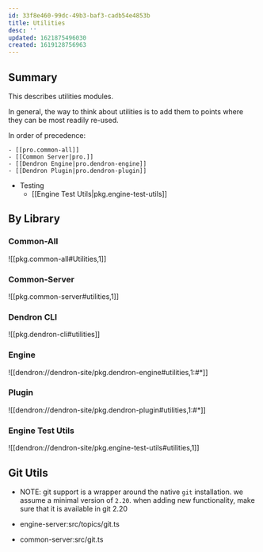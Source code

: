 ```yaml
---
id: 33f8e460-99dc-49b3-baf3-cadb54e4853b
title: Utilities
desc: ''
updated: 1621875496030
created: 1619128756963
---
```

## Summary

This describes utilities modules. 

In general, the way to think about utilities is to add them to points where they can be most readily re-used. 

In order of precedence:

```
- [[pro.common-all]]
- [[Common Server|pro.]]
- [[Dendron Engine|pro.dendron-engine]]
- [[Dendron Plugin|pro.dendron-plugin]]
```

- Testing 
  - [[Engine Test Utils|pkg.engine-test-utils]]

## By Library

### Common-All

![[pkg.common-all#Utilities,1]]

### Common-Server

![[pkg.common-server#utilities,1]]

### Dendron CLI

![[pkg.dendron-cli#utilities]]

### Engine

![[dendron://dendron-site/pkg.dendron-engine#utilities,1:#*]]

### Plugin

![[dendron://dendron-site/pkg.dendron-plugin#utilities,1:#*]]

### Engine Test Utils

![[dendron://dendron-site/pkg.engine-test-utils#utilities,1]]

## Git Utils
- NOTE: git support is a wrapper around the native `git` installation. we assume a minimal version of `2.20`. when adding new functionality, make sure that it is available in git 2.20

- engine-server:src/topics/git.ts
- common-server:src/git.ts

